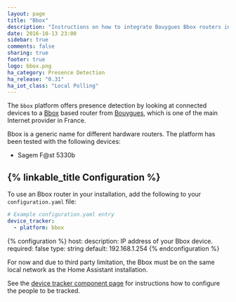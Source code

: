 ```yaml
---
layout: page
title: "Bbox"
description: "Instructions on how to integrate Bouygues Bbox routers into Home Assistant."
date: 2016-10-13 23:00
sidebar: true
comments: false
sharing: true
footer: true
logo: bbox.png
ha_category: Presence Detection
ha_release: "0.31"
ha_iot_class: "Local Polling"
---
```



The `bbox` platform offers presence detection by looking at connected devices to a [Bbox](https://fr.wikipedia.org/wiki/Bbox) based router from [Bouygues](https://www.bouyguestelecom.fr/), which is one of the main Internet provider in France.

Bbox is a generic name for different hardware routers. The platform has been tested with the following devices:

- Sagem F@st 5330b

## {% linkable_title Configuration %}

To use an Bbox router in your installation, add the following to your `configuration.yaml` file:

```yaml
# Example configuration.yaml entry
device_tracker:
  - platform: bbox
```

{% configuration %}
host:
  description: IP address of your Bbox device.
  required: false
  type: string
  default: 192.168.1.254
{% endconfiguration %}


<p class='note warning'>
For now and due to third party limitation, the Bbox must be on the same local network as the Home Assistant installation.
</p>

See the [device tracker component page](/components/device_tracker/) for instructions how to configure the people to be tracked.

